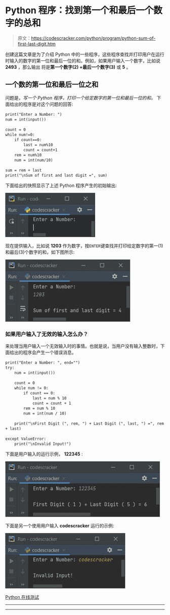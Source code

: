 # Python 程序：找到第一个和最后一个数字的总和

> 原文：<https://codescracker.com/python/program/python-sum-of-first-last-digit.htm>

创建这篇文章是为了介绍 Python 中的一些程序，这些程序查找并打印用户在运行时输入的数字的第一位和最后一位的和。例如，如果用户输入一个数字，比如说 **2493** ，那么输出 将是**第一个数字(2) +最后一个数字(3)** 或 **5** 。

## 一个数的第一位和最后一位之和

问题是，*写一个 Python 程序，打印一个给定数字的第一位和最后一位的和。* 下面给出的程序是对这个问题的回答:

```
print("Enter a Number: ")
num = int(input())

count = 0
while num!=0:
    if count==0:
        last = num%10
        count = count+1
    rem = num%10
    num = int(num/10)

sum = rem + last
print("\nSum of first and last digit =", sum)
```

下面给出的快照显示了上述 Python 程序产生的初始输出:

![python sum of first and last digit](img/4d07e3dd76c97d4f0a74d5e72d517372.png)

现在提供输入，比如说 **1203** 作为数字，按`ENTER`键查找并打印给定数字的第一(1)和最后(3)个数字的和，如下图所示:

![sum of first last digit python](img/4eb128a87d8d41f14c4598230174b362.png)

### 如果用户输入了无效的输入怎么办？

来处理当用户输入一个无效输入时的事情。也就是说，当用户没有输入整数时，下面给出的程序会产生一个错误消息。

```
print("Enter a Number: ", end="")
try:
    num = int(input())

    count = 0
    while num != 0:
        if count == 0:
            last = num % 10
            count = count + 1
        rem = num % 10
        num = int(num / 10)

    print("\nFirst Digit (", rem, ") + Last Digit (", last, ") =", rem + last)

except ValueError:
    print("\nInvalid Input!")
```

下面是用户输入的运行示例， **122345** :

![find sum of first and last digit of number python](img/8ba142a05d71eb5998d20ed75ea647c4.png)

下面是另一个使用用户输入 **codescracker** 运行的示例:

![python sum of first and last digit](img/368d83e35faeda01d89e36bc563c7936.png)

[Python 在线测试](/exam/showtest.php?subid=10)

* * *

* * *